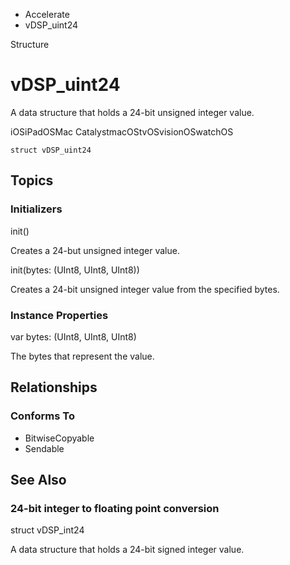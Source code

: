 

- Accelerate
-  vDSP_uint24 

Structure

# vDSP_uint24

A data structure that holds a 24-bit unsigned integer value.

iOSiPadOSMac CatalystmacOStvOSvisionOSwatchOS

``` source
struct vDSP_uint24
```

## Topics

### Initializers

init()

Creates a 24-but unsigned integer value.

init(bytes: (UInt8, UInt8, UInt8))

Creates a 24-bit unsigned integer value from the specified bytes.

### Instance Properties

var bytes: (UInt8, UInt8, UInt8)

The bytes that represent the value.

## Relationships

### Conforms To

- BitwiseCopyable
- Sendable

## See Also

### 24-bit integer to floating point conversion

struct vDSP_int24

A data structure that holds a 24-bit signed integer value.


